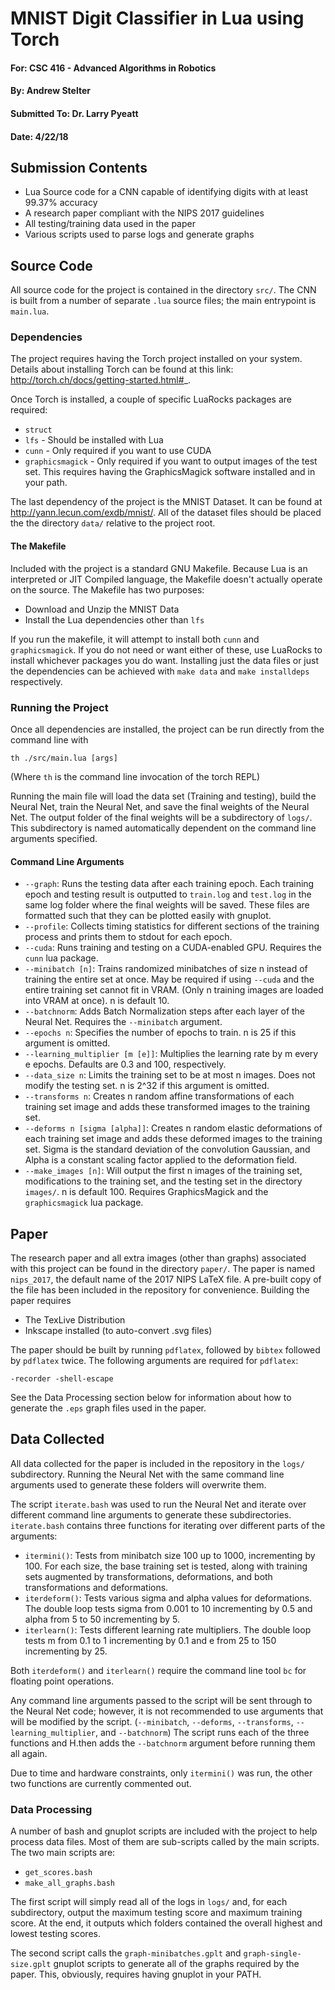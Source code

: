 # MNIST Digit Classifier in Lua using Torch
#### For: CSC 416 - Advanced Algorithms in Robotics
#### By: Andrew Stelter
#### Submitted To: Dr. Larry Pyeatt
#### Date: 4/22/18

## Submission Contents
* Lua Source code for a CNN capable of identifying digits with at least 99.37% accuracy
* A research paper compliant with the NIPS 2017 guidelines
* All testing/training data used in the paper
* Various scripts used to parse logs and generate graphs

## Source Code
All source code for the project is contained in the directory ```src/```. The CNN is built from a number of separate ```.lua``` source files; the main entrypoint is ```main.lua```.
### Dependencies
The project requires having the Torch project installed on your system. Details about installing Torch can be found at this link: http://torch.ch/docs/getting-started.html#_.

Once Torch is installed, a couple of specific LuaRocks packages are required:
* ```struct```
* ```lfs``` - Should be installed with Lua
* ```cunn``` - Only required if you want to use CUDA
* ```graphicsmagick``` - Only required if you want to output images of the test set. This requires having the GraphicsMagick software installed and in your path.

The last dependency of the project is the MNIST Dataset. It can be found at http://yann.lecun.com/exdb/mnist/. All of the dataset files should be placed the the directory ```data/``` relative to the project root.

#### The Makefile
Included with the project is a standard GNU Makefile. Because Lua is an interpreted or JIT Compiled language, the Makefile doesn't actually operate on the source. The Makefile has two purposes:
* Download and Unzip the MNIST Data
* Install the Lua dependencies other than ```lfs```

If you run the makefile, it will attempt to install both ```cunn``` and ```graphicsmagick```. If you do not need or want either of these, use LuaRocks to install whichever packages you do want.
Installing just the data files or just the dependencies can be achieved with ```make data``` and ```make installdeps``` respectively.

### Running the Project
Once all dependencies are installed, the project can be run directly from the command line with

```
th ./src/main.lua [args]
```
(Where ```th``` is the command line invocation of the torch REPL)

Running the main file will load the data set (Training and testing), build the Neural Net, train the Neural Net, and save the final weights of the Neural Net. The output folder of the final weights will be a subdirectory of ```logs/```. This subdirectory is named automatically dependent on the command line arguments specified.
#### Command Line Arguments
* ```--graph```: Runs the testing data after each training epoch. Each training epoch and testing result is outputted to ```train.log``` and ```test.log``` in the same log folder where the final weights will be saved. These files are formatted such that they can be plotted easily with gnuplot.
* ```--profile```: Collects timing statistics for different sections of the training process and prints them to stdout for each epoch.
* ```--cuda```: Runs training and testing on a CUDA-enabled GPU. Requires the ```cunn``` lua package.
* ```--minibatch [n]```: Trains randomized minibatches of size n instead of training the entire set at once. May be required if using ```--cuda``` and the entire training set cannot fit in VRAM. (Only n training images are loaded into VRAM at once). n is default 10.
* ```--batchnorm```: Adds Batch Normalization steps after each layer of the Neural Net. Requires the ```--minibatch``` argument.
* ```--epochs n```: Specifies the number of epochs to train. n is 25 if this argument is omitted.
* ```--learning_multiplier [m [e]]```: Multiplies the learning rate by m every e epochs. Defaults are 0.3 and 100, respectively.
* ```--data_size n```: Limits the training set to be at most n images. Does not modify the testing set. n is 2^32 if this argument is omitted.
* ```--transforms n```: Creates n random affine transformations of each training set image and adds these transformed images to the training set.
* ```--deforms n [sigma [alpha]]```: Creates n random elastic deformations of each training set image and adds these deformed images to the training set. Sigma is the standard deviation of the convolution Gaussian, and Alpha is a constant scaling factor applied to the deformation field.
* ```--make_images [n]```: Will output the first n images of the training set, modifications to the training set, and the testing set in the directory ```images/```. n is default 100. Requires GraphicsMagick and the ```graphicsmagick``` lua package.

## Paper
The research paper and all extra images (other than graphs) associated with this project can be found in the directory ```paper/```. The paper is named ```nips_2017```, the default name of the 2017 NIPS LaTeX file. A pre-built copy of the file has been included in the repository for convenience. Building the paper requires
* The TexLive Distribution
* Inkscape installed (to auto-convert .svg files)

The paper should be built by running ```pdflatex```, followed by ```bibtex``` followed by ```pdflatex``` twice. The following arguments are required for ```pdflatex```:
```
-recorder -shell-escape
```

See the Data Processing section below for information about how to generate the ```.eps``` graph files used in the paper.

## Data Collected
All data collected for the paper is included in the repository in the ```logs/``` subdirectory. Running the Neural Net with the same command line arguments used to generate these folders will overwrite them.

The script ```iterate.bash``` was used to run the Neural Net and iterate over different command line arguments to generate these subdirectories. ```iterate.bash``` contains three functions for iterating over different parts of the arguments:
* ```itermini()```: Tests from minibatch size 100 up to 1000, incrementing by 100. For each size, the base training set is tested, along with training sets augmented by transformations, deformations, and both transformations and deformations.
* ```iterdeform()```: Tests various sigma and alpha values for deformations. The double loop tests sigma from 0.001 to 10 incrementing by 0.5 and alpha from 5 to 50 incrementing by 5.
* ```iterlearn()```: Tests different learning rate multipliers. The double loop tests m from 0.1 to 1 incrementing by 0.1 and e from 25 to 150 incrementing by 25.

Both ```iterdeform()``` and ```iterlearn()``` require the command line tool ```bc``` for floating point operations. 

Any command line arguments passed to the script will be sent through to the Neural Net code; however, it is not recommended to use arguments that will be modified by the script. (```--minibatch```, ```--deforms```, ```--transforms```, ```--learning_multiplier```, and ```--batchnorm```)
The script runs each of the three functions and H.then adds the ```--batchnorm``` argument before running them all again.

Due to time and hardware constraints, only ```itermini()``` was run, the other two functions are currently commented out.
### Data Processing
A number of bash and gnuplot scripts are included with the project to help process data files. Most of them are sub-scripts called by the main scripts. The two main scripts are:
* ```get_scores.bash```
* ```make_all_graphs.bash```

The first script will simply read all of the logs in ```logs/``` and, for each subdirectory, output the maximum testing score and maximum training score. At the end, it outputs which folders contained the overall highest and lowest testing scores.

The second script calls the ```graph-minibatches.gplt``` and ```graph-single-size.gplt``` gnuplot scripts to generate all of the graphs required by the paper. This, obviously, requires having gnuplot in your PATH.